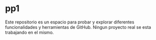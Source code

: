 # pp1
Este repositorio es un espacio para probar y explorar diferentes funcionalidades y herramientas de GitHub. Ningun proyecto real se esta trabajando en el mismo.
